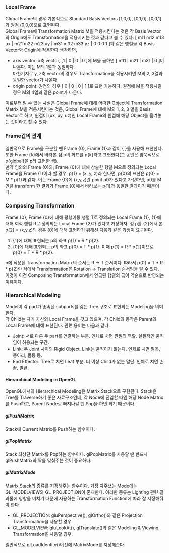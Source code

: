 ### Local Frame
Global Frame의 경우 기본적으로 Standard Basis Vectors [1,0,0], [0,1,0], [0,0,1]과 원점 (0,0,0)으로 표현된다.<br>
Global Frame에 Transformation Matrix M을 적용시킨다는 것은 각 Basis Vector와 Origin에도 Transformation을 적용시키는 것과 같다고 볼 수 있다. [ m11 m12 m13 ux | m21 m22 m23 uy | m31 m32 m33 yz | 0 0 0 1 ]과 같은 행렬을 각 Basis Vector와 Origin에 적용한다 생각하면,
*  axis vector: x축 vector, [1 | 0 | 0 | 0 ]에 M을 곱하면 [ m11 | m21 | m31 | 0 ]이 나온다. 이는 M의 1열과 동일하다.<br>마찬기지로 y, z축 vector의 경우도 Transformation을 적용시키면 M의 2, 3열과 동일한 vector가 나온다.
*  origin point: 원점의 경우 [ 0 | 0 | 0 | 1 ]로 표현 가능하다. 원점에 M을 적용시킬 경우 M의 4열과 같은 point가 나온다.

이로부터 알 수 있는 사실은 Global Frame에 대해 어떠한 Object에 Transformation Matrix M을 적용시킨다는 것은, Global Frame에 대해 M의 1, 2, 3 열을 Basis Vector로 하고, 원점이 (ux, uy, uz)인 Local Frame의 원점에 해당 Object를 옮겨놓는 것이라고 할 수 있다. 

### Frame간의 관계
일반적으로 Frame을 구분할 땐 Frame {0}, Frame {1}과 같이 { }를 사용해 표현한다. 또한 Frame {k}에서 바라본 점 p의 좌표를 p{k}라고 표현한다(그 동안은 암묵적으로 p{global}을 p라 표현한 셈). <br>
만약 임의의 Frame {0}와, Frame {0}에 대해 상술한 행렬 M으로 정의되는 Local Frame을 Frame {1}이라 할 경우, p{1} = (x, y, z)라 한다면, p{0}의 표현은 p{0} = M * p{1}과 같다. 이는 Frame {0}에 (x,y,z)란 point p0가 있다고 가정하면, p0를 M만큼 transform 한 결과가 Frame {0}에서 바라보는 p{1}과 동일한 결과이기 때문이다. <br>

### Composing Transformation
Frame {0}, Frame {0}에 대해 평행이동 행렬 T로 정의되는 Local Frame {1}, {1}에 대해 회적 행렬 R로 정의되는 Local Frame {2}가 있다고 가정하자. 점 p를 {2}에서 본 p{2} = (x,y,z)의 경우 {0}에 대해 표현하기 위해선 다음과 같은 과정이 요구된다. 
1.  {1}에 대해 표현되는 p의 좌표 p{1} = R * p{2}. 
2.  {0}에 대해 표현되는 p의 좌표 p{0} = T * p{1}. 이때 p{1} = R * p{2}이므로 p{0} = T * R * p{2}.

p에 적용된 Transformation Matrix의 순서는 R -> T 순서이다. 따라서 p{0} = T * R * p{2}란 식에서 Transformation은 Rotation -> Translation 순서임을 알 수 있다. 이것이 이전 Composing Transformation에서 언급된 행렬의 곱이 역순으로 반영되는 이유이다.

### Hierarchical Modeling
Model이 각 part가 종속된 subparts를 갖는 Tree 구조로 표현되는 Modeling을 의미한다.<br>
각 Child는 자기 자신의 Local Frame을 갖고 있으며, 각 Child의 동작은 Parent의 Local Frame에 대해 표현된다. 관련 용어는 다음과 같다.
*  Joint: 서로 다른 두 part를 연결하는 부분. 인체로 치면 관절의 역할. 실질적인 움직임이 허용되는 구간. 
*  Link: 두 Joint 사이의 Rigid Object. Link는 움직이지 않는다. 인체로 치면 팔목, 종아리, 몸통 등.
*  End Effector: Tree로 치면 Leaf 부분. 더 이상 Child가 없는 말단. 인체로 치면 손끝, 발끝.

#### Hierarchical Modeling in OpenGL
OpenGL에서의 Hierarchical Modeling은 Matrix Stack으로 구현된다. Stack은 Tree를 Traverse하기 좋은 자료구조인데, 각 Node에 진입할 때엔 해당 Node Matrix를 Push하고, Parent Node로 빠져나갈 땐 Pop을 하면 되기 때문이다. <br>
##### glPushMatrix
Stack에 Current Matrix를 Push하는 함수이다. 
##### glPopMatrix
Stack 최상단 Matrix를 Pop하는 함수이다. glPopMatrix를 사용할 땐 반드시 glPushMatrix와 짝을 맞춰주는 것이 중요하다.
##### glMatrixMode
Matrix Stack의 종류를 지정해주는 함수이다. 가장 자주쓰는 Mode에는 GL_MODELVIEW와 GL_PROJECTION이 존재한다. 이러한 종류는 Lighting 관련 결과물에 영향을 미치기 때문에 사용하는 Transformation Function에 따라 잘 지정해줘야 한다.
*  GL_PROJECTION: gluPerspective(), glOrtho()와 같은 Projection Transformation을 사용할 경우.
*  GL_MODELVIEW: gluLookAt(), glTranslate()와 같은 Modeling & Viewing Transformation을 사용할 경우. 

일반적으로 glLoadIdentity()이전에 MatrixMode를 지정해준다. 
